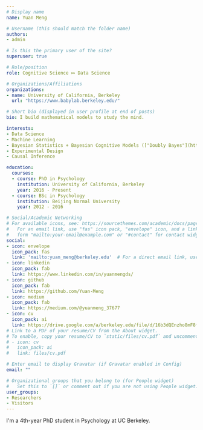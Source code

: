```yaml
---
# Display name
name: Yuan Meng

# Username (this should match the folder name)
authors:
- admin

# Is this the primary user of the site?
superuser: true

# Role/position
role: Cognitive Science ⤇ Data Science

# Organizations/Affiliations
organizations:
- name: University of California, Berkeley
  url: "https://www.babylab.berkeley.edu/"

# Short bio (displayed in user profile at end of posts)
bio: I build mathematical models to study the mind.

interests:
- Data Science
- Machine Learning
- Bayesian Statistics + Bayesian Cognitive Models (["Doubly Bayes"](https://journals.plos.org/ploscompbiol/article?id=10.1371/journal.pcbi.1004519))
- Experimental Design 
- Causal Inference

education:
  courses:
  - course: PhD in Psychology
    institution: University of California, Berkeley
    year: 2016 - Present
  - course: BSc in Psychology
    institution: Beijing Normal University
    year: 2012 - 2016

# Social/Academic Networking
# For available icons, see: https://sourcethemes.com/academic/docs/page-builder/#icons
#   For an email link, use "fas" icon pack, "envelope" icon, and a link in the
#   form "mailto:your-email@example.com" or "#contact" for contact widget.
social:
- icon: envelope
  icon_pack: fas
  link: 'mailto:yuan_meng@berkeley.edu'  # For a direct email link, use "mailto:test@example.org".
- icon: linkedin
  icon_pack: fab
  link: https://www.linkedin.com/in/yuanmengds/
- icon: github
  icon_pack: fab
  link: https://github.com/Yuan-Meng
- icon: medium
  icon_pack: fab
  link: https://medium.com/@yuanmeng_37677
- icon: cv
  icon_pack: ai
  link: https://drive.google.com/a/berkeley.edu/file/d/16b3dQEnzho8mF8fNwoNaAYFspbI5nAe3/view?usp=sharing
# Link to a PDF of your resume/CV from the About widget.
# To enable, copy your resume/CV to `static/files/cv.pdf` and uncomment the lines below.
# - icon: cv
#   icon_pack: ai
#   link: files/cv.pdf

# Enter email to display Gravatar (if Gravatar enabled in Config)
email: ""

# Organizational groups that you belong to (for People widget)
#   Set this to `[]` or comment out if you are not using People widget.
user_groups:
- Researchers
- Visitors
---
```


I'm a 4th-year PhD student in Psychology at UC Berkeley.